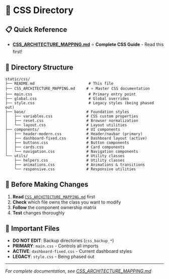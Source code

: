 # 🎨 CSS Directory

## 📋 **Quick Reference**
- **[CSS_ARCHITECTURE_MAPPING.md](CSS_ARCHITECTURE_MAPPING.md)** ⭐ **Complete CSS Guide** - Read this first!

## 📁 **Directory Structure**
```
static/css/
├── README.md                        # This file
├── CSS_ARCHITECTURE_MAPPING.md     # ⭐ Master CSS documentation
├── main.css                         # Primary entry point
├── global.css                       # Global overrides
├── style.css                        # Legacy styles (being phased out)
├── base/                           # Foundation styles
│   ├── variables.css               # CSS custom properties
│   ├── reset.css                   # Browser normalization
│   └── layout.css                  # Layout utilities
├── components/                     # UI components
│   ├── header-modern.css           # Header/navbar (primary)
│   ├── dashboard-fixed.css         # Dashboard layout (active)
│   ├── buttons.css                 # Button components
│   ├── cards.css                   # Card components
│   └── navigation.css              # Navigation components
└── utils/                          # Utility classes
    ├── helpers.css                 # Utility classes
    ├── animations.css              # Animations & transitions
    └── responsive.css              # Responsive utilities
```

## 🎯 **Before Making Changes**
1. **Read** [`CSS_ARCHITECTURE_MAPPING.md`](CSS_ARCHITECTURE_MAPPING.md) first
2. **Check** which file owns the class you want to modify
3. **Follow** the component ownership matrix
4. **Test** changes thoroughly

## 🚨 **Important Files**
- **DO NOT EDIT**: Backup directories (`css_backup_*`)
- **PRIMARY**: `main.css` - Controls all imports
- **ACTIVE**: `dashboard-fixed.css` - Current dashboard styles
- **LEGACY**: `style.css` - Being phased out

---
*For complete documentation, see [CSS_ARCHITECTURE_MAPPING.md](CSS_ARCHITECTURE_MAPPING.md)*
